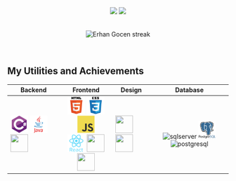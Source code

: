    <div> 
   <div align="center">
    <img src="https://github-readme-stats.vercel.app/api?username=erhangocen&show_icons=true&count_private=true&theme=react&hide_border=true&bg_color=0D1117" width="54%" />  
      <img src="https://github-readme-stats.vercel.app/api/top-langs/?username=erhangocen&hide=css,html&layout=compact&langs_count=6&count_private=true&theme=react&hide_border=true&bg_color=0D1117" width="44%"/>  
  </div> 
           
</div>  
<br/>
<br/>
<div align="center">
<img title="🔥 Get streak stats for your profile at git.io/streak-stats" alt="Erhan Gocen streak" src="https://github-readme-streak-stats.herokuapp.com/?user=erhangocen&theme=black-ice&hide_border=true&stroke=0000&background=0D1117"/>
</div>
<br/>
<br/>  
      
## My Utilities and Achievements

|   Backend     |  Frontend     |   Design      |  Database     |
| ------------- |:-------------:| ------------- |:-------------:|
| <img src="https://raw.githubusercontent.com/devicons/devicon/master/icons//csharp/csharp-original.svg" width="40" height="40" /> <img src="https://raw.githubusercontent.com/devicons/devicon/master/icons/java/java-original-wordmark.svg" width="40" height="40" /> <img src="https://cdn.jsdelivr.net/gh/devicons/devicon/icons/python/python-original.svg" width="40" height="40"/>| <img src="https://raw.githubusercontent.com/devicons/devicon/master/icons/html5/html5-original-wordmark.svg" width="40" height="40" /> <img src="https://raw.githubusercontent.com/devicons/devicon/master/icons/css3/css3-original-wordmark.svg" width="40" height="40" /> <img src="https://raw.githubusercontent.com/devicons/devicon/master/icons/javascript/javascript-original.svg" width="40" height="40" /> <br/> <img src="https://raw.githubusercontent.com/devicons/devicon/master/icons/react/react-original-wordmark.svg" width="40" height="40" /> <img src="https://icongr.am/devicon/angularjs-original.svg?size=128&color=currentColor" width="40" height="40"/> <img src="https://cdn.jsdelivr.net/gh/devicons/devicon/icons/flutter/flutter-original.svg" width="40" height="40"/>| <img src="https://zeplin.io/static/favicon-256x256.png" width="40" height="40"/> <img src="https://cdn.jsdelivr.net/gh/devicons/devicon/icons/figma/figma-original.svg" width="40" height="40"/>|<img src="https://upload.wikimedia.org/wikipedia/de/thumb/8/8c/Microsoft_SQL_Server_Logo.svg/2000px-Microsoft_SQL_Server_Logo.svg.png" alt="sqlserver" width="40" height="40"/> <img src="https://raw.githubusercontent.com/devicons/devicon/master/icons/postgresql/postgresql-original-wordmark.svg" alt="postgresql" width="40" height="40"/> <img src="https://miro.medium.com/v2/resize:fit:300/1*R4c8lHBHuH5qyqOtZb3h-w.png" alt="postgresql" width="40" height="40"/>|

 

 

 
